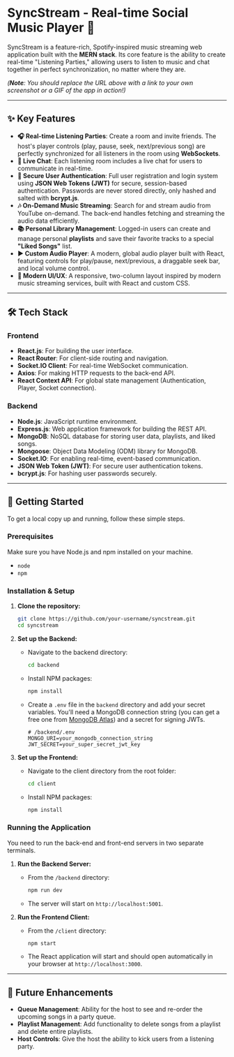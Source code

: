# SyncStream - Real-time Social Music Player 🎵

SyncStream is a feature-rich, Spotify-inspired music streaming web application built with the **MERN stack**. Its core feature is the ability to create real-time "Listening Parties," allowing users to listen to music and chat together in perfect synchronization, no matter where they are.

*(**Note**: You should replace the URL above with a link to your own screenshot or a GIF of the app in action\!)*

-----

## ✨ Key Features

  * **🎧 Real-time Listening Parties**: Create a room and invite friends. The host's player controls (play, pause, seek, next/previous song) are perfectly synchronized for all listeners in the room using **WebSockets**.
  * **💬 Live Chat**: Each listening room includes a live chat for users to communicate in real-time.
  * **🔐 Secure User Authentication**: Full user registration and login system using **JSON Web Tokens (JWT)** for secure, session-based authentication. Passwords are never stored directly, only hashed and salted with **bcrypt.js**.
  * **🎶 On-Demand Music Streaming**: Search for and stream audio from YouTube on-demand. The back-end handles fetching and streaming the audio data efficiently.
  * **📚 Personal Library Management**: Logged-in users can create and manage personal **playlists** and save their favorite tracks to a special **"Liked Songs"** list.
  * **▶️ Custom Audio Player**: A modern, global audio player built with React, featuring controls for play/pause, next/previous, a draggable seek bar, and local volume control.
  * **🎨 Modern UI/UX**: A responsive, two-column layout inspired by modern music streaming services, built with React and custom CSS.

-----

## 🛠️ Tech Stack

### Frontend

  * **React.js**: For building the user interface.
  * **React Router**: For client-side routing and navigation.
  * **Socket.IO Client**: For real-time WebSocket communication.
  * **Axios**: For making HTTP requests to the back-end API.
  * **React Context API**: For global state management (Authentication, Player, Socket connection).

### Backend

  * **Node.js**: JavaScript runtime environment.
  * **Express.js**: Web application framework for building the REST API.
  * **MongoDB**: NoSQL database for storing user data, playlists, and liked songs.
  * **Mongoose**: Object Data Modeling (ODM) library for MongoDB.
  * **Socket.IO**: For enabling real-time, event-based communication.
  * **JSON Web Token (JWT)**: For secure user authentication tokens.
  * **bcrypt.js**: For hashing user passwords securely.

-----

## 🚀 Getting Started

To get a local copy up and running, follow these simple steps.

### Prerequisites

Make sure you have Node.js and npm installed on your machine.

  * `node`
  * `npm`

### Installation & Setup

1.  **Clone the repository:**

    ```sh
    git clone https://github.com/your-username/syncstream.git
    cd syncstream
    ```

2.  **Set up the Backend:**

      * Navigate to the backend directory:
        ```sh
        cd backend
        ```
      * Install NPM packages:
        ```sh
        npm install
        ```
      * Create a `.env` file in the `backend` directory and add your secret variables. You'll need a MongoDB connection string (you can get a free one from [MongoDB Atlas](https://www.mongodb.com/cloud/atlas)) and a secret for signing JWTs.
        ```env
        # /backend/.env
        MONGO_URI=your_mongodb_connection_string
        JWT_SECRET=your_super_secret_jwt_key
        ```

3.  **Set up the Frontend:**

      * Navigate to the client directory from the root folder:
        ```sh
        cd client
        ```
      * Install NPM packages:
        ```sh
        npm install
        ```

### Running the Application

You need to run the back-end and front-end servers in two separate terminals.

1.  **Run the Backend Server:**

      * From the `/backend` directory:
        ```sh
        npm run dev
        ```
      * The server will start on `http://localhost:5001`.

2.  **Run the Frontend Client:**

      * From the `/client` directory:
        ```sh
        npm start
        ```
      * The React application will start and should open automatically in your browser at `http://localhost:3000`.

-----

## 🔮 Future Enhancements

  * **Queue Management**: Ability for the host to see and re-order the upcoming songs in a party queue.
  * **Playlist Management**: Add functionality to delete songs from a playlist and delete entire playlists.
  * **Host Controls**: Give the host the ability to kick users from a listening party.
